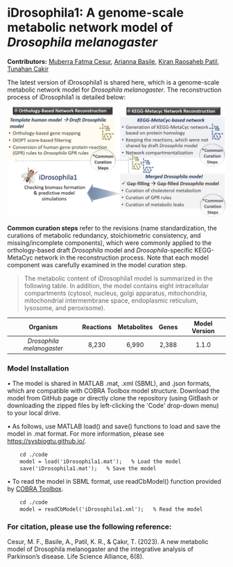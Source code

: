 # iDrosophila1: A genome-scale metabolic network model of *Drosophila melanogaster*

**Contributors:** [Muberra Fatma Cesur](https://www.gtu.edu.tr/en/personel/356/1558/display.aspx), [‪Arianna Basile‬](https://www.mrc-tox.cam.ac.uk/staff/arianna-basile), [‪Kiran Raosaheb Patil‬](https://www.mrc-tox.cam.ac.uk/staff/kiran-patil), [Tunahan Cakir‬](https://www.gtu.edu.tr/en/personel/356/2201/display.aspx)


The latest version of iDrosophila1 is shared here, which is a genome-scale metabolic network model for *Drosophila melanogaster*. The reconstruction process of iDrosophila1 is detailed below:

<p align="center"><img src="https://github.com/SysBioGTU/iDrosophila/blob/main/Figures/Flowchart_GitHub.jpg" width="730">


**Common curation steps** refer to the revisions (name standardization, the curations of metabolic redundancy, stoichiometric consistency, and missing/incomplete components), which were commonly applied to the orthology-based draft *Drosophila* model and *Drosophila*-specific KEGG-MetaCyc network in the reconstruction process. Note that each model component was carefully examined in the model curation step.

> The metabolic content of iDrosophila1 model is summarized in the following table. In addition, the model contains eight intracellular compartments (cytosol, nucleus, golgi apparatus, mitochondria, mitochondrial intermembrane space, endoplasmic reticulum, lysosome, and peroxisome).
	
<div align="center">
	
   | Organism                        | Reactions             | Metabolites            | Genes                 | Model Version        |
   |:-------------------------------:|:---------------------:|:----------------------:|:---------------------:|:--------------------:|
   | _Drosophila melanogaster_       |          8,230        |           6,990        |         2,388         |       1.1.0          |		

</div>

### **Model Installation**

•	The model is shared in MATLAB .mat, .xml (SBML), and .json formats, which are compatible with COBRA Toolbox model structure. Download the model from GitHub page or directly clone the repository (using GitBash or downloading the zipped files by left-clicking the 'Code' drop-down menu) to your local drive.

•	As follows, use MATLAB load() and save() functions to load and save the model in .mat format. For more information, please see https://sysbiogtu.github.io/.

		cd ./code
		model = load('iDrosophila1.mat');   % Load the model
		save('iDrosophila1.mat');   % Save the model

•	To read the model in SBML format, use readCbModel() function provided by [COBRA Toolbox](https://opencobra.github.io/cobratoolbox/stable/).

		cd ./code
		model = readCbModel('iDrosophila1.xml');   % Read the model

### **For citation, please use the following reference:**
Cesur, M. F., Basile, A., Patil, K. R., & Çakır, T. (2023). A new metabolic model of Drosophila melanogaster and the integrative analysis of Parkinson’s disease. Life Science Alliance, 6(8).
